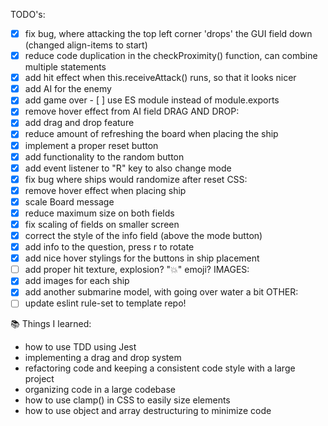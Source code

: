 TODO's:
- [x] fix bug, where attacking the top left corner 'drops' the GUI field down (changed align-items to start)
- [x] reduce code duplication in the checkProximity() function, can combine multiple statements
- [x] add hit effect when this.receiveAttack() runs, so that it looks nicer
- [x] add AI for the enemy
- [x] add game over
- [ ] use ES module instead of module.exports
- [x] remove hover effect from AI field
DRAG AND DROP:
- [x] add drag and drop feature
- [x] reduce amount of refreshing the board when placing the ship
- [x] implement a proper reset button
- [x] add functionality to the random button
- [x] add event listener to "R" key to also change mode
- [x] fix bug where ships would randomize after reset
CSS:
- [x] remove hover effect when placing ship
- [x] scale Board message
- [x] reduce maximum size on both fields
- [x] fix scaling of fields on smaller screen
- [x] correct the style of the info field (above the mode button)
- [x] add info to the question, press r to rotate
- [x] add nice hover stylings for the buttons in ship placement
- [ ] add proper hit texture, explosion? "💥" emoji?
IMAGES:
- [x] add images for each ship
- [x] add another submarine model, with going over water a bit
OTHER:
- [ ] update eslint rule-set to template repo!

📚 Things I learned:
- how to use TDD using Jest
- implementing a drag and drop system
- refactoring code and keeping a consistent code style with a large project
- organizing code in a large codebase
- how to use clamp() in CSS to easily size elements
- how to use object and array destructuring to minimize code